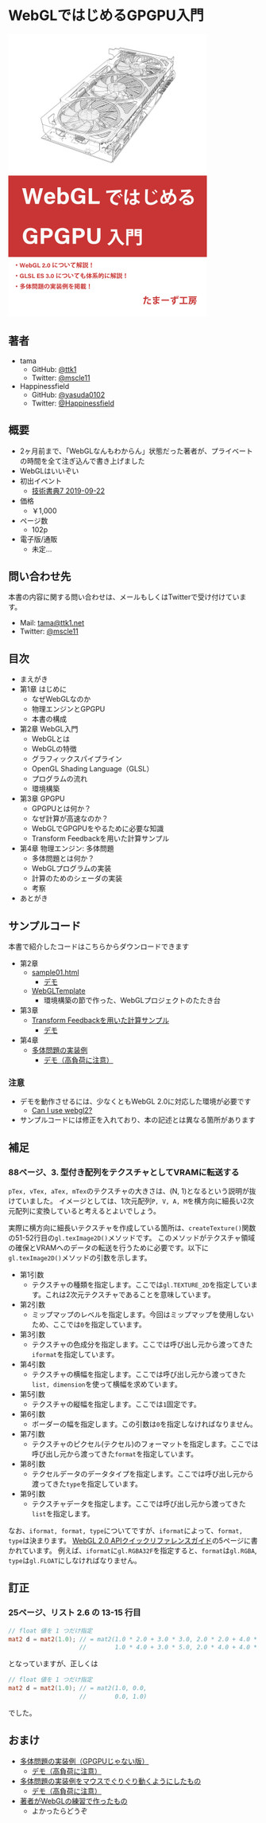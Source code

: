 # WebGLではじめるGPGPU入門

![カバー](./cover.png)

## 著者

* tama
  * GitHub: [@ttk1](https://github.com/ttk1)
  * Twitter: [@mscle11](https://twitter.com/mscle11)
* Happinessfield
  * GitHub: [@yasuda0102](https://github.com/yasuda0102)
  * Twitter: [@Happinessfield](https://twitter.com/Happinessfield)

## 概要

* 2ヶ月前まで、「WebGLなんもわからん」状態だった著者が、プライベートの時間を全て注ぎ込んで書き上げました
* WebGLはいいぞい
* 初出イベント
  * [技術書典7 2019-09-22](https://techbookfest.org/event/tbf07/circle/5088651352473600)
* 価格
  * ￥1,000
* ページ数
  * 102p
* 電子版/通販
  * 未定...

## 問い合わせ先

本書の内容に関する問い合わせは、メールもしくはTwitterで受け付けています。

* Mail: [tama@ttk1.net](mailto:tama@ttk1.net)
* Twitter: [@mscle11](https://twitter.com/mscle11)

## 目次

* まえがき
* 第1章 はじめに
  * なぜWebGLなのか
  * 物理エンジンとGPGPU
  * 本書の構成
* 第2章 WebGL入門
  * WebGLとは
  * WebGLの特徴
  * グラフィックスパイプライン
  * OpenGL Shading Language（GLSL）
  * プログラムの流れ
  * 環境構築
* 第3章 GPGPU
  * GPGPUとは何か？
  * なぜ計算が高速なのか？
  * WebGLでGPGPUをやるために必要な知識
  * Transform Feedbackを用いた計算サンプル
* 第4章 物理エンジン: 多体問題
  * 多体問題とは何か？
  * WebGLプログラムの実装
  * 計算のためのシェーダの実装
  * 考察
* あとがき

## サンプルコード

本書で紹介したコードはこちらからダウンロードできます

* 第2章
  * [sample01.html](https://github.com/ttk1/tamas-workshop/tree/master/m2tb/demo/sample01.html)
    * [デモ](./demo/sample01.html)
  * [WebGLTemplate](https://github.com/ttk1/WebGLTemplate)
    * 環境構築の節で作った、WebGLプロジェクトのたたき台
* 第3章
  * [Transform Feedbackを用いた計算サンプル](https://github.com/ttk1/TransformFeedbackSample)
    * [デモ](./demo/sample02.html)
* 第4章
  * [多体問題の実装例](https://github.com/ttk1/n-body)
    * [デモ（高負荷に注意）](./demo/sample03.html)

### 注意

* デモを動作させるには、少なくともWebGL 2.0に対応した環境が必要です
  * [Can I use webgl2?](https://caniuse.com/#search=webgl2)
* サンプルコードには修正を入れており、本の記述とは異なる箇所があります

## 補足

### 88ページ、3. 型付き配列をテクスチャとしてVRAMに転送する

`pTex, vTex, aTex, mTex`のテクスチャの大きさは、(N, 1)となるという説明が抜けていました。
イメージとしては、1次元配列`P, V, A, M`を横方向に細長い2次元配列に変換していると考えるとよいでしょう。

実際に横方向に細長いテクスチャを作成している箇所は、`createTexture()`関数の51-52行目の`gl.texImage2D()`メソッドです。
このメソッドがテクスチャ領域の確保とVRAMへのデータの転送を行うために必要です。以下に`gl.texImage2D()`メソッドの引数を示します。

- 第1引数
  - テクスチャの種類を指定します。ここでは`gl.TEXTURE_2D`を指定しています。これは2次元テクスチャであることを意味しています。
- 第2引数
  - ミップマップのレベルを指定します。今回はミップマップを使用しないため、ここでは`0`を指定しています。
- 第3引数
  - テクスチャの色成分を指定します。ここでは呼び出し元から渡ってきた`iformat`を指定しています。
- 第4引数
  - テクスチャの横幅を指定します。ここでは呼び出し元から渡ってきた`list, dimension`を使って横幅を求めています。
- 第5引数
  - テクスチャの縦幅を指定します。ここでは`1`固定です。
- 第6引数
  - ボーダーの幅を指定します。この引数は`0`を指定しなければなりません。
- 第7引数
  - テクスチャのピクセル(テクセル)のフォーマットを指定します。ここでは呼び出し元から渡ってきた`format`を指定しています。
- 第8引数
  - テクセルデータのデータタイプを指定します。ここでは呼び出し元から渡ってきた`type`を指定しています。
- 第9引数
  - テクスチャデータを指定します。ここでは呼び出し元から渡ってきた`list`を指定します。

なお、`iformat, format, type`についてですが、`iformat`によって、`format, type`は決まります。
[WebGL 2.0 APIクイックリファレンスガイド](https://www.khronos.org/files/webgl20-reference-guide.pdf)の5ページに書かれています。
例えば、`iformat`に`gl.RGBA32F`を指定すると、`format`は`gl.RGBA`, `type`は`gl.FLOAT`にしなければなりません。

## 訂正

### 25ページ、リスト 2.6 の 13-15 行目

```glsl
// float 値を 1 つだけ指定
mat2 d = mat2(1.0); // = mat2(1.0 * 2.0 + 3.0 * 3.0, 2.0 * 2.0 + 4.0 * 3.0,
                    //        1.0 * 4.0 + 3.0 * 5.0, 2.0 * 4.0 + 4.0 * 5.0)
```

となっていますが、正しくは

```glsl
// float 値を 1 つだけ指定
mat2 d = mat2(1.0); // = mat2(1.0, 0.0,
                    //        0.0, 1.0)
```

でした。

## おまけ

* [多体問題の実装例（GPGPUじゃない版）](https://github.com/ttk1/n-body-js)
  * [デモ（高負荷に注意）](./demo/sample04.html)
* [多体問題の実装例をマウスでぐりぐり動くようにしたもの](https://github.com/ttk1/n-body-3d)
  * [デモ（高負荷に注意）](./demo/sample05.html)
* [著者がWebGLの練習で作ったもの](https://wglp.ttk1.dev/)
  * よかったらどうぞ
